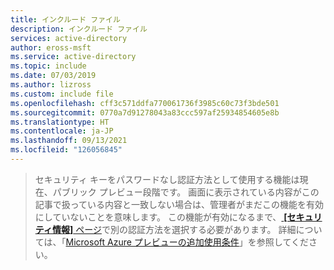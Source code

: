 ```yaml
---
title: インクルード ファイル
description: インクルード ファイル
services: active-directory
author: eross-msft
ms.service: active-directory
ms.topic: include
ms.date: 07/03/2019
ms.author: lizross
ms.custom: include file
ms.openlocfilehash: cff3c571ddfa770061736f3985c60c73f3bde501
ms.sourcegitcommit: 0770a7d91278043a83ccc597af25934854605e8b
ms.translationtype: HT
ms.contentlocale: ja-JP
ms.lasthandoff: 09/13/2021
ms.locfileid: "126056845"
---
```

> セキュリティ キーをパスワードなし認証方法として使用する機能は現在、パブリック プレビュー段階です。 画面に表示されている内容がこの記事で扱っている内容と一致しない場合は、管理者がまだこの機能を有効にしていないことを意味します。 この機能が有効になるまで、[ **[セキュリティ情報]** ページ](https://support.microsoft.com/account-billing/set-up-your-security-info-from-a-sign-in-prompt-28180870-c256-4ebf-8bd7-5335571bf9a8)で別の認証方法を選択する必要があります。 詳細については、「[Microsoft Azure プレビューの追加使用条件](https://azure.microsoft.com/support/legal/preview-supplemental-terms/)」を参照してください。